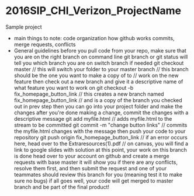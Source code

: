 # 2016SIP_CHI_Verizon_ProjectName
Sample project 
- main things to note:
    code organization
    how github works
        commits, merge requests, conflicts
- General guidelines
    before you pull code from your repo, make sure that you are on the right branch on command line
        git branch or git status will tell you which branch you are on
    switch branch if needed
        git checkout master // this will switch your folder to your master branch
                            // this branch should be the one you want to make a copy of to
                            // work on the new feature
    then check out a new branch and give it a descriptive name of what feature you want to work on
        git checkout -b fix_homepage_button_link
                            // this creates a new branch named fix_homepage_button_link
                            // and is a copy of the branch you checked out in prev step
    then you can go into your project folder and make the changes
    after you're done making a change, commit the changes with a descriptive message
        git add myfile.html // adds myfile.html to the stream to be committed
        git commit -m "change button links" // commits the myfile.html changes with the message
    then push your code to your repository
        git push origin fix_homepage_button_link 
                            // if an error occurs here, head over to the Extraresources(1).pdf
                            // on canvas, you will find a link to google slides with solution
    at this point, your work on this branch is done
    head over to your account on github and create a merge requests with base master
    it will show you if there are any conflicts, resolve them first, and then submit the request
    and one of your teammates should review this branch for you (meaning test it to make sure no bugs)
    if all goes well, your code will get merged to master branch and be part of the final product!